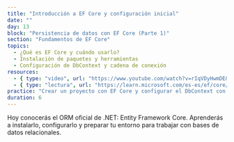 ```yaml
---
title: "Introducción a EF Core y configuración inicial"
date: ""
day: 13
block: "Persistencia de datos con EF Core (Parte 1)"
section: "Fundamentos de EF Core"
topics:
  - ¿Qué es EF Core y cuándo usarlo?
  - Instalación de paquetes y herramientas
  - Configuración de DbContext y cadena de conexión
resources:
  - { type: "video", url: "https://www.youtube.com/watch?v=rIqVDyHwmDE&t=54s" }
  - { type: "lectura", url: "https://learn.microsoft.com/es-es/ef/core/get-started/overview/install" }
practice: "Crear un proyecto con EF Core y configurar el DbContext con SQL Server local."
duration: 6
---
```


Hoy conocerás el ORM oficial de .NET: Entity Framework Core. Aprenderás a instalarlo, configurarlo y preparar tu entorno para trabajar con bases de datos relacionales.